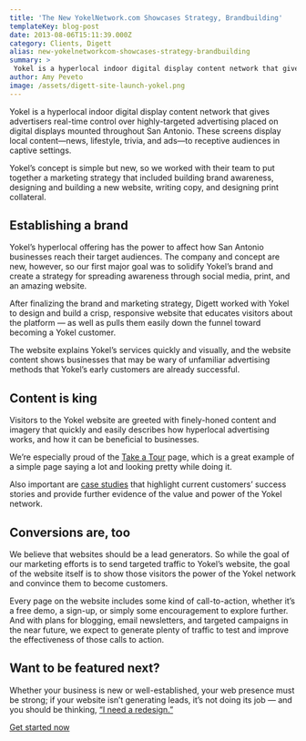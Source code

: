 ```yaml
---
title: 'The New YokelNetwork.com Showcases Strategy, Brandbuilding'
templateKey: blog-post
date: 2013-08-06T15:11:39.000Z
category: Clients, Digett
alias: new-yokelnetworkcom-showcases-strategy-brandbuilding
summary: > 
 Yokel is a hyperlocal indoor digital display content network that gives advertisers real-time control over highly-targeted advertising placed on digital displays mounted throughout San Antonio. These screens display local content—news, lifestyle, trivia, and ads—to receptive audiences in captive settings.
author: Amy Peveto
image: /assets/digett-site-launch-yokel.png
---
```


Yokel is a hyperlocal indoor digital display content network that gives advertisers real-time control over highly-targeted advertising placed on digital displays mounted throughout San Antonio. These screens display local content—news, lifestyle, trivia, and ads—to receptive audiences in captive settings.

Yokel’s concept is simple but new, so we worked with their team to put together a marketing strategy that included building brand awareness, designing and building a new website, writing copy, and designing print collateral.

Establishing a brand
--------------------

Yokel’s hyperlocal offering has the power to affect how San Antonio businesses reach their target audiences. The company and concept are new, however, so our first major goal was to solidify Yokel’s brand and create a strategy for spreading awareness through social media, print, and an amazing website.

After finalizing the brand and marketing strategy, Digett worked with Yokel to design and build a crisp, responsive website that educates visitors about the platform — as well as pulls them easily down the funnel toward becoming a Yokel customer.

The website explains Yokel’s services quickly and visually, and the website content shows businesses that may be wary of unfamiliar advertising methods that Yokel’s early customers are already successful.

Content is king
---------------

Visitors to the Yokel website are greeted with finely-honed content and imagery that quickly and easily describes how hyperlocal advertising works, and how it can be beneficial to businesses.

We’re especially proud of the [Take a Tour](http://www.yokelnetwork.com/take-the-tour/) page, which is a great example of a simple page saying a lot and looking pretty while doing it.

Also important are [case studies](http://www.yokelnetwork.com/case-studies-how-yokel-benefits-real-businesses) that highlight current customers’ success stories and provide further evidence of the value and power of the Yokel network.

Conversions are, too
--------------------

We believe that websites should be a lead generators. So while the goal of our marketing efforts is to send targeted traffic to Yokel’s website, the goal of the website itself is to show those visitors the power of the Yokel network and convince them to become customers.

Every page on the website includes some kind of call-to-action, whether it’s a free demo, a sign-up, or simply some encouragement to explore further. And with plans for blogging, email newsletters, and targeted campaigns in the near future, we expect to generate plenty of traffic to test and improve the effectiveness of those calls to action.

Want to be featured next?
-------------------------

Whether your business is new or well-established, your web presence must be strong; if your website isn’t generating leads, it’s not doing its job — and you should be thinking, [“I need a redesign.”](/we-redesign-bad-websites)

[Get started now](/we-redesign-bad-websites)